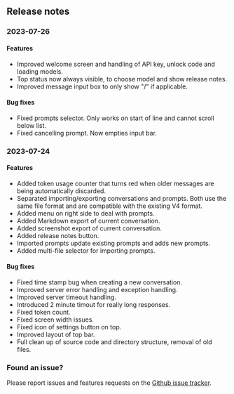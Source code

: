 ## Release notes

### 2023-07-26

#### Features

* Improved welcome screen and handling of API key, unlock code and loading models. 
* Top status now always visible, to choose model and show release notes. 
* Improved message input box to only show "/" if applicable.

#### Bug fixes

* Fixed prompts selector. Only works on start of line and cannot scroll below list.
* Fixed cancelling prompt. Now empties input bar.

### 2023-07-24

#### Features
* Added token usage counter that turns red when older messages are being automatically discarded.
* Separated importing/exporting conversations and prompts. Both use the same file format and are compatible with the
  existing V4 format.
* Added menu on right side to deal with prompts.
* Added Markdown export of current conversation.
* Added screenshot export of current conversation.
* Added release notes button.
* Imported prompts update existing prompts and adds new prompts.
* Added multi-file selector for importing prompts.

#### Bug fixes

* Fixed time stamp bug when creating a new conversation.
* Improved server error handling and exception handling.
* Improved server timeout handling.
* Introduced 2 minute timout for really long responses.
* Fixed token count.
* Fixed screen width issues.
* Fixed icon of settings button on top.
* Improved layout of top bar.
* Full clean up of source code and directory structure, removal of old files.

### Found an issue?

Please report issues and features requests on the
[Github issue tracker](https://github.com/rijnb/chatty-server/issues).